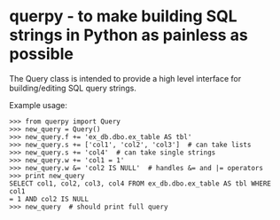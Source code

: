 # querpy - to make building SQL strings in Python as painless as possible

The Query class is intended to provide a high level interface for
building/editing SQL query strings.

Example usage:

    >>> from querpy import Query
    >>> new_query = Query()
    >>> new_query.f += 'ex_db.dbo.ex_table AS tbl'
    >>> new_query.s += ['col1', 'col2', 'col3']  # can take lists
    >>> new_query.s += 'col4'  # can take single strings
    >>> new_query.w += 'col1 = 1'
    >>> new_query.w &= 'col2 IS NULL'  # handles &= and |= operators
    >>> print new_query
    SELECT col1, col2, col3, col4 FROM ex_db.dbo.ex_table AS tbl WHERE col1
    = 1 AND col2 IS NULL
    >>> new_query  # should print full query

